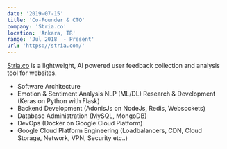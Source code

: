 ```yaml
---
date: '2019-07-15'
title: 'Co-Founder & CTO'
company: 'Stria.co'
location: 'Ankara, TR'
range: 'Jul 2018  - Present'
url: 'https://stria.com/'
---
```


[Stria.co](https://stria.com) is a lightweight, AI powered user feedback collection and analysis tool for websites.

- Software Architecture
- Emotion & Sentiment Analysis NLP (ML/DL) Research & Development (Keras on Python with Flask)
- Backend Development (AdonisJs on NodeJs, Redis, Websockets)
- Database Administration (MySQL, MongoDB)
- DevOps (Docker on Google Cloud Platform)
- Google Cloud Platform Engineering (Loadbalancers, CDN, Cloud Storage, Network, VPN, Security etc..)